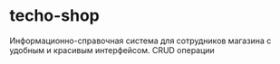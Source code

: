 # techo-shop

Информационно-справочная система для сотрудников магазина с удобным и красивым интерфейсом. CRUD операции
